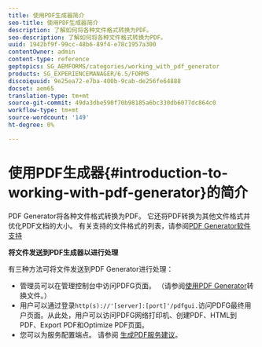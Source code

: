 ```yaml
---
title: 使用PDF生成器简介
seo-title: 使用PDF生成器简介
description: 了解如何将各种文件格式转换为PDF。
seo-description: 了解如何将各种文件格式转换为PDF。
uuid: 1942bf9f-99cc-48b6-89f4-e78c1957a300
contentOwner: admin
content-type: reference
geptopics: SG_AEMFORMS/categories/working_with_pdf_generator
products: SG_EXPERIENCEMANAGER/6.5/FORMS
discoiquuid: 9e25ea72-e7ba-400b-9cab-de256fe64888
docset: aem65
translation-type: tm+mt
source-git-commit: 49da3dbe590f70b98185a6bc330db6077dc864c0
workflow-type: tm+mt
source-wordcount: '149'
ht-degree: 0%

---
```



# 使用PDF生成器{#introduction-to-working-with-pdf-generator}的简介

PDF Generator将各种文件格式转换为PDF。 它还将PDF转换为其他文件格式并优化PDF文档的大小。 有关支持的文件格式的列表，请参阅[PDF Generator软件支持](/help/forms/using/aem-forms-jee-supported-platforms.md)

**将文件发送到PDF生成器以进行处理**

有三种方法可将文件发送到PDF Generator进行处理：

* 管理员可以在管理控制台中访问PDFG页面。 （请参阅[使用PDF Generator](/help/forms/using/admin-help/converting-files-using-pdf-generator.md)转换文件。）
* 用户可以通过登录`http(s)://'[server]:[port]'/pdfgui.`访问PDFG最终用户页面。从此处，用户可以访问PDFG网络打印机、创建PDF、HTML到PDF、Export PDF和Optimize PDF页面。
* 您可以为服务配置端点。 请参阅<!--Fix broken link to Managing Endpoints --> [生成PDF服务建议](configuring-watched-folder-endpoints.md#generate-pdf-service-recommendations)。

